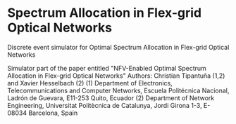 # Spectrum Allocation in Flex-grid Optical Networks
Discrete event simulator for Optimal Spectrum Allocation in Flex-grid Optical Networks

Simulator part of the paper entitled "NFV-Enabled Optimal Spectrum Allocation in Flex-grid Optical Networks"
Authors: Christian Tipantuña (1,2) and Xavier Hesselbach (2)
(1) Department of Electronics, Telecommunications and Computer Networks, Escuela Politécnica Nacional, Ladrón de Guevara, E11-253 Quito, Ecuador
(2) Department of Network Engineering, Universitat Politècnica de Catalunya, Jordi Girona 1-3, E-08034 Barcelona, Spain
